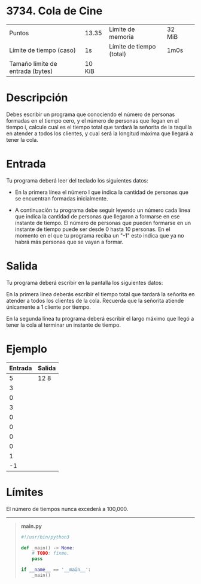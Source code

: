 # 3734. Cola de Cine

<table style="margin-left: auto; margin-right: auto;">
<tbody>
  <tr>
    <td>Puntos</td>
    <td>13.35</td>
    <td>Limite de memoria</td>
    <td>32 MiB</td>
  </tr>
  <tr>
    <td>Límite de tiempo (caso)</td>
    <td>1s</td>
    <td>Límite de tiempo (total)</td>
    <td>1m0s</td>
  </tr>
  <tr>
    <td>Tamaño límite de entrada (bytes)</td>
    <td>10 KiB</td>
    <td></td>
    <td></td>
    <td></td>
  </tr>
</tbody>
</table>

# Descripción

Debes escribir un programa que conociendo el número de personas
formadas en el tiempo cero, y el número de personas que llegan en el
tiempo i, calcule cual es el tiempo total que tardará la señorita de la
taquilla en atender a todos los clientes, y cual será la longitud
máxima que llegará a tener la cola.

# Entrada

Tu programa deberá leer del teclado los siguientes datos:

* En la primera línea el número I que indica la cantidad de personas
  que se encuentran formadas inicialmente.

* A continuación tu programa debe seguir leyendo un número cada línea
  que indica la cantidad de personas que llegaron a formarse en ese
  instante de tiempo.  El número de personas que pueden formarse en un
  instante de tiempo puede ser desde 0 hasta 10 personas. En el momento
  en el que tu programa reciba un "-1" esto indica que ya no habrá más
  personas que se vayan a formar.

# Salida

Tu programa deberá escribir en la pantalla los siguientes datos:

En la primera línea deberás escribir el tiempo total que tardará la
señorita en atender a todos los clientes de la cola. Recuerda que la
señorita atiende únicamente a 1 cliente por tiempo.

En la segunda línea tu programa deberá escribir el largo máximo que
llegó a tener la cola al terminar un instante de tiempo.

# Ejemplo

|Entrada|Salida|
|-------|------|
|5      |12 8  |
|3      |      |
|0      |      |
|3      |      |
|0      |      |
|0      |      |
|0      |      |
|0      |      |
|1      |      |
|-1     |      |

# Límites

El número de tiempos nunca excederá a 100,000.

---

> **main.py**
> 
> ```python
> #!/usr/bin/python3
> 
> def _main() -> None:
>     # TODO: fixme.
>     pass
> 
> if __name__ == '__main__':
>     _main()
> ```
>